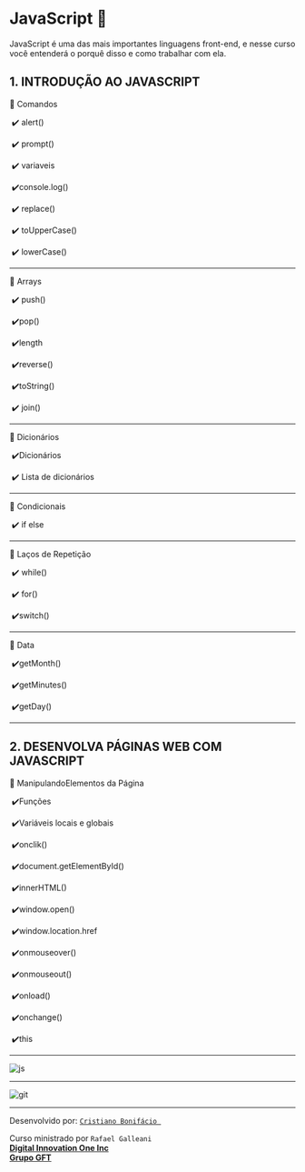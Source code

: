 # JavaScript :vulcan_salute:
JavaScript é uma das mais importantes linguagens front-end, e nesse curso você entenderá o porquê disso e como trabalhar com ela.



## 1. INTRODUÇÃO AO JAVASCRIPT



:radio_button: ​Comandos

​		:heavy_check_mark: alert()

​		:heavy_check_mark: prompt()

​		:heavy_check_mark: variaveis

​		:heavy_check_mark:console.log()

​		:heavy_check_mark: replace()

​		:heavy_check_mark: toUpperCase()

​		:heavy_check_mark: lowerCase()

---



:radio_button: Arrays

​		:heavy_check_mark: push()

​		:heavy_check_mark:pop()

​		:heavy_check_mark:length

​		:heavy_check_mark:reverse()

​		:heavy_check_mark:toString()

​		:heavy_check_mark: join()

---



:radio_button: Dicionários

​		:heavy_check_mark:Dicionários 

​		:heavy_check_mark: Lista de dicionários

---



:radio_button: Condicionais​

​		:heavy_check_mark: if else

---



:radio_button: Laços de Repetição​

​		:heavy_check_mark: while()

​		:heavy_check_mark: for()

​		:heavy_check_mark:switch()

---



:radio_button: Data​

​		:heavy_check_mark:getMonth()

​		:heavy_check_mark:getMinutes()

​		:heavy_check_mark:getDay()

---



## 2. DESENVOLVA PÁGINAS WEB COM JAVASCRIPT



:radio_button: Manipulando ​Elementos da Página

​		:heavy_check_mark:Funções

​		:heavy_check_mark:Variáveis locais e globais

​		:heavy_check_mark:onclik()

​		:heavy_check_mark:document.getElementById()

​		:heavy_check_mark:innerHTML()

​		:heavy_check_mark:window.open()

​		:heavy_check_mark:window.location.href

​		:heavy_check_mark:onmouseover()

​		:heavy_check_mark:onmouseout()

​		:heavy_check_mark:onload()

​		:heavy_check_mark:onchange()

​		:heavy_check_mark:this

---

![js](https://user-images.githubusercontent.com/77255300/105645864-2c2bfa00-5e7b-11eb-99e4-bfa7c6e1d348.png)

---

![git](https://user-images.githubusercontent.com/77255300/105645880-48c83200-5e7b-11eb-990b-b95973465708.png)

---


Desenvolvido por: [```Cristiano Bonifácio ``` ](https://www.linkedin.com/in/cristianowebdesigner2019/)

Curso ministrado por ```Rafael Galleani```  
[**Digital Innovation One Inc**](https://digitalinnovation.one/)  
**[Grupo GFT](https://www.gft.com/br/pt/index/)**  










